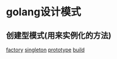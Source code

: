 # golang设计模式

## 创建型模式(用来实例化的方法)
[factory](factory/README.md)
[singleton](singleton/README.md)
[prototype](prototype/README.md)
[build](build/README.md)